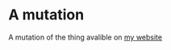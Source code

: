 # A mutation
A mutation of the thing avalible on [my website](https://www.reisbig.io/projects/noteaggregator)
